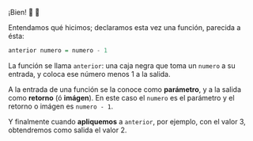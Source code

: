 ¡Bien! :clap: :clap:

Entendamos qué hicimos; declaramos esta vez una función, parecida a ésta:

```haskell
anterior numero = numero - 1
```

La función se llama `anterior`: una caja negra que toma un `numero` a su entrada, y coloca ese número menos 1 a la salida.

A la entrada de una función se la conoce como **parámetro**, y a la salida como **retorno** (ó **imágen**). En este caso el `numero` es el parámetro y el retorno o imágen es `numero - 1`.

Y finalmente cuando **apliquemos** a `anterior`, por ejemplo, con el valor 3, obtendremos como salida el valor 2.
